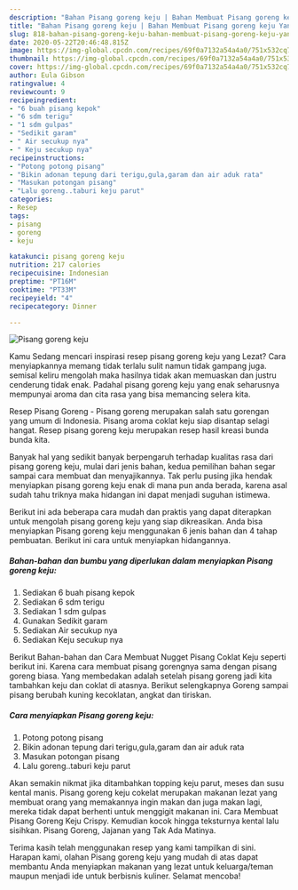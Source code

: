```yaml
---
description: "Bahan Pisang goreng keju | Bahan Membuat Pisang goreng keju Yang Lezat Sekali"
title: "Bahan Pisang goreng keju | Bahan Membuat Pisang goreng keju Yang Lezat Sekali"
slug: 818-bahan-pisang-goreng-keju-bahan-membuat-pisang-goreng-keju-yang-lezat-sekali
date: 2020-05-22T20:46:48.815Z
image: https://img-global.cpcdn.com/recipes/69f0a7132a54a4a0/751x532cq70/pisang-goreng-keju-foto-resep-utama.jpg
thumbnail: https://img-global.cpcdn.com/recipes/69f0a7132a54a4a0/751x532cq70/pisang-goreng-keju-foto-resep-utama.jpg
cover: https://img-global.cpcdn.com/recipes/69f0a7132a54a4a0/751x532cq70/pisang-goreng-keju-foto-resep-utama.jpg
author: Eula Gibson
ratingvalue: 4
reviewcount: 9
recipeingredient:
- "6 buah pisang kepok"
- "6 sdm terigu"
- "1 sdm gulpas"
- "Sedikit garam"
- " Air secukup nya"
- " Keju secukup nya"
recipeinstructions:
- "Potong potong pisang"
- "Bikin adonan tepung dari terigu,gula,garam dan air aduk rata"
- "Masukan potongan pisang"
- "Lalu goreng..taburi keju parut"
categories:
- Resep
tags:
- pisang
- goreng
- keju

katakunci: pisang goreng keju 
nutrition: 217 calories
recipecuisine: Indonesian
preptime: "PT16M"
cooktime: "PT33M"
recipeyield: "4"
recipecategory: Dinner

---
```



![Pisang goreng keju](https://img-global.cpcdn.com/recipes/69f0a7132a54a4a0/751x532cq70/pisang-goreng-keju-foto-resep-utama.jpg)

Kamu Sedang mencari inspirasi resep pisang goreng keju yang Lezat? Cara menyiapkannya memang tidak terlalu sulit namun tidak gampang juga. semisal keliru mengolah maka hasilnya tidak akan memuaskan dan justru cenderung tidak enak. Padahal pisang goreng keju yang enak seharusnya mempunyai aroma dan cita rasa yang bisa memancing selera kita.

Resep Pisang Goreng - Pisang goreng merupakan salah satu gorengan yang umum di Indonesia. Pisang aroma coklat keju siap disantap selagi hangat. Resep pisang goreng keju merupakan resep hasil kreasi bunda bunda kita.

Banyak hal yang sedikit banyak berpengaruh terhadap kualitas rasa dari pisang goreng keju, mulai dari jenis bahan, kedua pemilihan bahan segar sampai cara membuat dan menyajikannya. Tak perlu pusing jika hendak menyiapkan pisang goreng keju enak di mana pun anda berada, karena asal sudah tahu triknya maka hidangan ini dapat menjadi suguhan istimewa.


Berikut ini ada beberapa cara mudah dan praktis yang dapat diterapkan untuk mengolah pisang goreng keju yang siap dikreasikan. Anda bisa menyiapkan Pisang goreng keju menggunakan 6 jenis bahan dan 4 tahap pembuatan. Berikut ini cara untuk menyiapkan hidangannya.

<!--inarticleads1-->

##### Bahan-bahan dan bumbu yang diperlukan dalam menyiapkan Pisang goreng keju:

1. Sediakan 6 buah pisang kepok
1. Sediakan 6 sdm terigu
1. Sediakan 1 sdm gulpas
1. Gunakan Sedikit garam
1. Sediakan  Air secukup nya
1. Sediakan  Keju secukup nya


Berikut Bahan-bahan dan Cara Membuat Nugget Pisang Coklat Keju seperti berikut ini. Karena cara membuat pisang gorengnya sama dengan pisang goreng biasa. Yang membedakan adalah setelah pisang goreng jadi kita tambahkan keju dan coklat di atasnya. Berikut selengkapnya Goreng sampai pisang berubah kuning kecoklatan, angkat dan tiriskan. 

<!--inarticleads2-->

##### Cara menyiapkan Pisang goreng keju:

1. Potong potong pisang
1. Bikin adonan tepung dari terigu,gula,garam dan air aduk rata
1. Masukan potongan pisang
1. Lalu goreng..taburi keju parut


Akan semakin nikmat jika ditambahkan topping keju parut, meses dan susu kental manis. Pisang goreng keju cokelat merupakan makanan lezat yang membuat orang yang memakannya ingin makan dan juga makan lagi, mereka tidak dapat berhenti untuk menggigit makanan ini. Cara Membuat Pisang Goreng Keju Crispy. Kemudian kocok hingga teksturnya kental lalu sisihkan. Pisang Goreng, Jajanan yang Tak Ada Matinya. 

Terima kasih telah menggunakan resep yang kami tampilkan di sini. Harapan kami, olahan Pisang goreng keju yang mudah di atas dapat membantu Anda menyiapkan makanan yang lezat untuk keluarga/teman maupun menjadi ide untuk berbisnis kuliner. Selamat mencoba!

